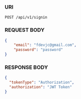 ### URI
```
POST /api/v1/signin
```
### REQUEST BODY
```json
{
    "email": "fdevjc@gmail.com",
    "password": "password"
}
```
### RESPONSE BODY
```json
{
  "tokenType": "Authorization",
  "authorization": "JWT Token"
}
```